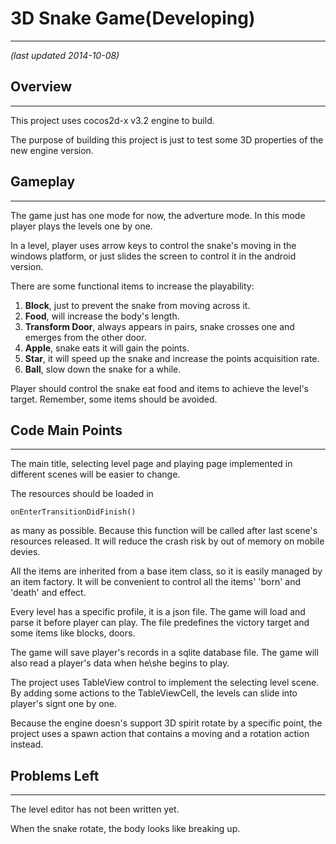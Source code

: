 3D Snake Game(Developing)
=============
***
<i>(last updated 2014-10-08)</i>

Overview
--------
***
This project uses cocos2d-x v3.2 engine to build.

The purpose of building this project is just to test some 3D properties of the new engine version.

Gameplay
--------
***
The game just has one mode for now, the adverture mode. 
In this mode player plays the levels one by one.

In a level, player uses arrow keys to control the snake's moving in the windows platform, 
or just slides the screen to control it in the android version.

There are some functional items to increase the playability:

1.  <B>Block</B>, just to prevent the snake from moving across it.
2.  <B>Food</B>, will increase the body's length.
3.  <B>Transform Door</B>, always appears in pairs, snake crosses one and emerges from the other door.
4.  <B>Apple</B>, snake eats it will gain the points.
5.  <B>Star</B>, it will speed up the snake and increase the points acquisition rate.
6.  <B>Ball</B>, slow down the snake for a while.

Player should control the snake eat food and items to achieve the level's target. 
Remember, some items should be avoided.

Code Main Points
----------------
***
The main title, selecting level page and playing page implemented in different scenes will be easier to change.

The resources should be loaded in

    onEnterTransitionDidFinish()

as many as possible. Because this function will be called after last scene's resources released. 
It will reduce the crash risk by out of memory on mobile devies.

All the items are inherited from a base item class, 
so it is easily managed by an item factory. It will be convenient to control all the items' 'born' and 'death' and effect.

Every level has a specific profile, it is a json file. 
The game will load and parse it before player can play. 
The file predefines the victory target and some items like blocks, doors.

The game will save player's records in a sqlite database file. 
The game will also read a player's data when he\she begins to play.

The project uses TableView control to implement the selecting level scene. 
By adding some actions to the TableViewCell, the levels can slide into player's signt one by one.

Because the engine doesn's support 3D spirit rotate by a specific point,
the project uses a spawn action that contains a moving and a rotation action instead.

Problems Left
-------------
***
The level editor has not been written yet.

When the snake rotate, the body looks like breaking up.
